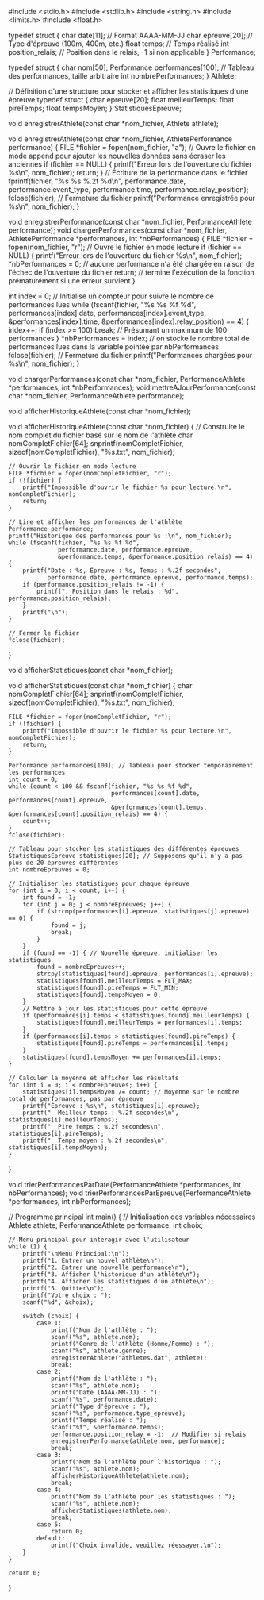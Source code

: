 #include <stdio.h>
#include <stdlib.h>
#include <string.h>
#include <limits.h>
#include <float.h>

typedef struct {
    char date[11];  // Format AAAA-MM-JJ
    char epreuve[20];  // Type d'épreuve (100m, 400m, etc.)
    float temps;  // Temps réalisé
    int position_relais;  // Position dans le relais, -1 si non applicable
} Performance;

typedef struct {
    char nom[50];
    Performance performances[100]; // Tableau des performances, taille arbitraire
    int nombrePerformances;
} Athlete;

// Définition d'une structure pour stocker et afficher les statistiques d'une épreuve
typedef struct {
    char epreuve[20];
    float meilleurTemps;
    float pireTemps;
    float tempsMoyen;
} StatistiquesEpreuve;  



void enregistrerAthlete(const char *nom_fichier, Athlete athlete);

void enregistrerAthlete(const char *nom_fichier, AthletePerformance performance) {
    FILE *fichier = fopen(nom_fichier, "a"); // Ouvre le fichier en mode append pour ajouter les nouvelles données sans écraser les anciennes
    if (fichier == NULL) {
        printf("Erreur lors de l'ouverture du fichier %s\n", nom_fichier);
        return;
    }
    // Écriture de la performance dans le fichier
    fprintf(fichier, "%s %s %.2f %d\n", performance.date, performance.event_type, performance.time, performance.relay_position);
    fclose(fichier);  // Fermeture du fichier
    printf("Performance enregistrée pour %s\n", nom_fichier);
}

void enregistrerPerformance(const char *nom_fichier, PerformanceAthlete performance);
void chargerPerformances(const char *nom_fichier, AthletePerformance *performances, int *nbPerformances) {
    FILE *fichier = fopen(nom_fichier, "r");  // Ouvre le fichier en mode lecture
    if (fichier == NULL) {
        printf("Erreur lors de l'ouverture du fichier %s\n", nom_fichier);
        *nbPerformances = 0; // aucune performance n'a été chargée en raison de l'échec de l'ouverture du fichier
        return; //  termine l'exécution de la fonction prématurément si une erreur survient
    }

int index = 0; // Initialise un compteur pour suivre le nombre de performances lues
    while (fscanf(fichier, "%s %s %f %d", performances[index].date, performances[index].event_type, &performances[index].time, &performances[index].relay_position) == 4) {
        index++;
        if (index >= 100) break;  // Présumant un maximum de 100 performances
    }
    *nbPerformances = index; // on stocke le nombre total de performances lues dans la variable pointée par nbPerformances
    fclose(fichier);  // Fermeture du fichier
    printf("Performances chargées pour %s\n", nom_fichier);
}


void chargerPerformances(const char *nom_fichier, PerformanceAthlete *performances, int *nbPerformances);
void mettreAJourPerformance(const char *nom_fichier, PerformanceAthlete performance);

void afficherHistoriqueAthlete(const char *nom_fichier);

void afficherHistoriqueAthlete(const char *nom_fichier) {
    // Construire le nom complet du fichier basé sur le nom de l'athlète
    char nomCompletFichier[64];
    snprintf(nomCompletFichier, sizeof(nomCompletFichier), "%s.txt", nom_fichier);

    // Ouvrir le fichier en mode lecture
    FILE *fichier = fopen(nomCompletFichier, "r");
    if (!fichier) {
        printf("Impossible d'ouvrir le fichier %s pour lecture.\n", nomCompletFichier);
        return;
    }

    // Lire et afficher les performances de l'athlète
    Performance performance;
    printf("Historique des performances pour %s :\n", nom_fichier);
    while (fscanf(fichier, "%s %s %f %d", 
                  performance.date, performance.epreuve, 
                  &performance.temps, &performance.position_relais) == 4) {
        printf("Date : %s, Épreuve : %s, Temps : %.2f secondes", 
               performance.date, performance.epreuve, performance.temps);
        if (performance.position_relais != -1) {
            printf(", Position dans le relais : %d", performance.position_relais);
        }
        printf("\n");
    }

    // Fermer le fichier
    fclose(fichier);
}


void afficherStatistiques(const char *nom_fichier);


void afficherStatistiques(const char *nom_fichier) {
    char nomCompletFichier[64];
    snprintf(nomCompletFichier, sizeof(nomCompletFichier), "%s.txt", nom_fichier);
    
    FILE *fichier = fopen(nomCompletFichier, "r");
    if (!fichier) {
        printf("Impossible d'ouvrir le fichier %s pour lecture.\n", nomCompletFichier);
        return;
    }

    Performance performances[100]; // Tableau pour stocker temporairement les performances
    int count = 0;
    while (count < 100 && fscanf(fichier, "%s %s %f %d",
                                 performances[count].date, performances[count].epreuve,
                                 &performances[count].temps, &performances[count].position_relais) == 4) {
        count++;
    }
    fclose(fichier);

    // Tableau pour stocker les statistiques des différentes épreuves
    StatistiquesEpreuve statistiques[20]; // Supposons qu'il n'y a pas plus de 20 épreuves différentes
    int nombreEpreuves = 0;

    // Initialiser les statistiques pour chaque épreuve
    for (int i = 0; i < count; i++) {
        int found = -1;
        for (int j = 0; j < nombreEpreuves; j++) {
            if (strcmp(performances[i].epreuve, statistiques[j].epreuve) == 0) {
                found = j;
                break;
            }
        }
        if (found == -1) { // Nouvelle épreuve, initialiser les statistiques
            found = nombreEpreuves++;
            strcpy(statistiques[found].epreuve, performances[i].epreuve);
            statistiques[found].meilleurTemps = FLT_MAX;
            statistiques[found].pireTemps = FLT_MIN;
            statistiques[found].tempsMoyen = 0;
        }
        // Mettre à jour les statistiques pour cette épreuve
        if (performances[i].temps < statistiques[found].meilleurTemps) {
            statistiques[found].meilleurTemps = performances[i].temps;
        }
        if (performances[i].temps > statistiques[found].pireTemps) {
            statistiques[found].pireTemps = performances[i].temps;
        }
        statistiques[found].tempsMoyen += performances[i].temps;
    }

    // Calculer la moyenne et afficher les résultats
    for (int i = 0; i < nombreEpreuves; i++) {
        statistiques[i].tempsMoyen /= count; // Moyenne sur le nombre total de performances, pas par épreuve
        printf("Épreuve : %s\n", statistiques[i].epreuve);
        printf("  Meilleur temps : %.2f secondes\n", statistiques[i].meilleurTemps);
        printf("  Pire temps : %.2f secondes\n", statistiques[i].pireTemps);
        printf("  Temps moyen : %.2f secondes\n", statistiques[i].tempsMoyen);
    }
}

void trierPerformancesParDate(PerformanceAthlete *performances, int nbPerformances);
void trierPerformancesParEpreuve(PerformanceAthlete *performances, int nbPerformances);

// Programme principal
int main() {
    // Initialisation des variables nécessaires
    Athlete athlete;
    PerformanceAthlete performance;
    int choix;
    
    // Menu principal pour interagir avec l'utilisateur
    while (1) {
        printf("\nMenu Principal:\n");
        printf("1. Entrer un nouvel athlète\n");
        printf("2. Entrer une nouvelle performance\n");
        printf("3. Afficher l'historique d'un athlète\n");
        printf("4. Afficher les statistiques d'un athlète\n");
        printf("5. Quitter\n");
        printf("Votre choix : ");
        scanf("%d", &choix);
        
        switch (choix) {
            case 1:
                printf("Nom de l'athlète : ");
                scanf("%s", athlete.nom);
                printf("Genre de l'athlète (Homme/Femme) : ");
                scanf("%s", athlete.genre);
                enregistrerAthlete("athletes.dat", athlete);
                break;
            case 2:
                printf("Nom de l'athlète : ");
                scanf("%s", athlete.nom);
                printf("Date (AAAA-MM-JJ) : ");
                scanf("%s", performance.date);
                printf("Type d'épreuve : ");
                scanf("%s", performance.type_epreuve);
                printf("Temps réalisé : ");
                scanf("%f", &performance.temps);
                performance.position_relay = -1;  // Modifier si relais
                enregistrerPerformance(athlete.nom, performance);
                break;
            case 3:
                printf("Nom de l'athlète pour l'historique : ");
                scanf("%s", athlete.nom);
                afficherHistoriqueAthlete(athlete.nom);
                break;
            case 4:
                printf("Nom de l'athlète pour les statistiques : ");
                scanf("%s", athlete.nom);
                afficherStatistiques(athlete.nom);
                break;
            case 5:
                return 0;
            default:
                printf("Choix invalide, veuillez réessayer.\n");
        }
    }
    
    return 0;
}
